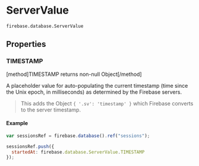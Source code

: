 # ServerValue

```
firebase.database.ServerValue
```

## Properties

### TIMESTAMP
[method]TIMESTAMP returns non-null Object[/method]

A placeholder value for auto-populating the current timestamp (time since the Unix epoch, in milliseconds) as determined by the Firebase servers.

> This adds the Object `{ '.sv': 'timestamp' }` which Firebase converts to the server timestamp.

#### Example

```js
var sessionsRef = firebase.database().ref("sessions");

sessionsRef.push({
  startedAt: firebase.database.ServerValue.TIMESTAMP
});
```
